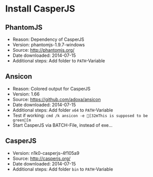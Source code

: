# Install CasperJS



## PhantomJS

- Reason: Dependency of CasperJS
- Version: phantomjs-1.9.7-windows
- Source: <http://phantomjs.org/>
- Date downloaded: 2014-07-15
- Additional steps: Add folder to `PATH`-Variable



## Ansicon

- Reason: Colored output for CasperJS
- Version: 1.66
- Source: <https://github.com/adoxa/ansicon>
- Date downloaded: 2014-07-15
- Additional steps: Add folder `x64` to `PATH`-Variable
- Test if working: `cmd /k ansicon -e [32mThis is supposed to be green[m`
- Start CasperJS via BATCH-File, instead of exe...



## CasperJS

- Version: n1k0-casperjs-4f105a9
- Source: <http://casperjs.org/>
- Date downloaded: 2014-07-15
- Additional steps: Add folder `bin` to `PATH`-Variable



